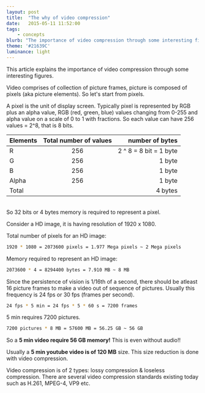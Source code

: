 ```yaml
---
layout: post
title:  "The why of video compression"
date:   2015-05-11 11:52:00
tags:
    - concepts
blurb: "The importance of video compression through some interesting figures"
theme: '#21639C'
luminance: light
---
```


This article explains the importance of video compression through some interesting figures.

Video comprises of collection of picture frames, picture is composed of pixels (aka picture elements). So let's start from pixels.

A pixel is the unit of display screen. Typically pixel is represented by RGB plus an alpha value, RGB (red, green, blue) values changing from 0-255 and alpha value on a scale of 0 to 1 with fractions. So each value can have 256 values = 2^8, that is 8 bits.

| Elements   | Total number of values | number of bytes        |
| ---------- |:----------------------:|-----------------------:|
| R          | 256                    | 2 ^ 8 = 8 bit = 1 byte |
| G          | 256                    | 1 byte                 |
| B          | 256                    | 1 byte                 |
| Alpha      | 256                    | 1 byte                 |
| Total      |                        | 4 bytes                |


<br>So 32 bits or 4 bytes memory is required to represent a pixel.

Consider a HD image, it is having resolution of 1920 x 1080.

Total number of pixels for an HD image:

```bash
1920 * 1080 = 2073600 pixels = 1.977 Mega pixels ~ 2 Mega pixels
```

Memory required to represent an HD image:

```bash
2073600 * 4 = 8294400 bytes = 7.910 MB ~ 8 MB
```

Since the persistence of vision is 1/16th of a second, there should be atleast 16 picture frames to make a video out of sequence of pictures. Usually this frequency is 24 fps or 30 fps (frames per second).

```bash
24 fps * 5 min = 24 fps * 5 * 60 s = 7200 frames
```

5 min requires 7200 pictures.

```bash
7200 pictures * 8 MB = 57600 MB = 56.25 GB ~ 56 GB
```

So a **5 min video require 56 GB memory!** This is even without audio!!

Usually a **5 min youtube video is of 120 MB** size. This size reduction is done with video compression.

Video compression is of 2 types: lossy compression & loseless compression. There are several video compression standards existing today such as H.261, MPEG-4, VP9 etc.

